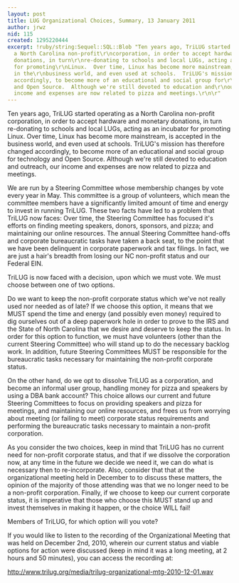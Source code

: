 ```yaml
---
layout: post
title: LUG Organizational Choices, Summary, 13 January 2011
author: jrwz
nid: 115
created: 1295220444
excerpt: !ruby/string:Sequel::SQL::Blob "Ten years ago, TriLUG started operating as
  a North Carolina non-profit\r\ncorporation, in order to accept hardware and monetary
  donations, in turn\r\nre-donating to schools and local LUGs, acting as an incubator
  for promoting\r\nLinux.  Over time, Linux has become more mainstream, is accepted
  in the\r\nbusiness world, and even used at schools.  TriLUG's mission has therefore\r\nchanged
  accordingly, to become more of an educational and social group for\r\ntechnology
  and Open Source.  Although we're still devoted to education and\r\noutreach, our
  income and expenses are now related to pizza and meetings.\r\n\r"
---
```

Ten years ago, TriLUG started operating as a North Carolina non-profit
corporation, in order to accept hardware and monetary donations, in turn
re-donating to schools and local LUGs, acting as an incubator for promoting
Linux.  Over time, Linux has become more mainstream, is accepted in the
business world, and even used at schools.  TriLUG's mission has therefore
changed accordingly, to become more of an educational and social group for
technology and Open Source.  Although we're still devoted to education and
outreach, our income and expenses are now related to pizza and meetings.

We are run by a Steering Committee whose membership changes by vote every
year in May.  This committee is a group of volunteers, which mean the
committee members have a significantly limited amount of time and energy to
invest in running TriLUG.  These two facts have led to a problem that TriLUG
now faces: Over time, the Steering Committee has focused it's efforts on
finding meeting speakers, donors, sponsors, and pizza; and maintaining our
online resources.  The annual Steering Committee hand-offs and corporate
bureaucratic tasks have taken a back seat, to the point that we have been
delinquent in corporate paperwork and tax filings.  In fact, we are just a
hair's breadth from losing our NC non-profit status and our Federal EIN.

TriLUG is now faced with a decision, upon which we must vote.  We must
choose between one of two options.

Do we want to keep the non-profit corporate status which we've not really
used nor needed as of late?  If we choose this option, it means that we MUST
spend the time and energy (and possibly even money) required to dig
ourselves out of a deep paperwork hole in order to prove to the IRS and the
State of North Carolina that we desire and deserve to keep the status.  In
order for this option to function, we must have volunteers (other than the
current Steering Committee) who will stand up to do the necessary backlog
work.  In addition, future Steering Committees MUST be responsible for the
bureaucratic tasks necessary for maintaining the non-profit corporate
status.

On the other hand, do we opt to dissolve TriLUG as a corporation, and become
an informal user group, handling money for pizza and speakers by using a DBA
bank account?  This choice allows our current and future Steering Committees
to focus on providing speakers and pizza for meetings, and maintaining our
online resources, and frees us from worrying about meeting (or failing to
meet) corporate status requirements and performing the bureaucratic tasks
necessary to maintain a non-profit corporation.

As you consider the two choices, keep in mind that TriLUG has no current
need for non-profit corporate status, and that if we dissolve the
corporation now, at any time in the future we decide we need it, we can do what is
necessary then to re-incorporate.  Also, consider that that at the
organizational meeting held in December to to discuss these matters, the
opinion of the majority of those attending was that we no longer need to be
a non-profit corporation.  Finally, if we choose to keep our current
corporate status, it is imperative that those who choose this MUST stand up
and invest themselves in making it happen, or the choice WILL fail!

Members of TriLUG, for which option will you vote?

If you would like to listen to the recording of the Organizational Meeting that was held on December 2nd, 2010, wherein our current status and viable options for action were discussed (keep in mind it was a long meeting, at 2 hours and 50 minutes), you can access the recording at:

<a href="http://www.trilug.org/media/trilug-organizational-mtg-2010-12-01.wav">http://www.trilug.org/media/trilug-organizational-mtg-2010-12-01.wav</a>
